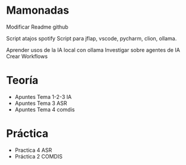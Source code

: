 # Mamonadas
Modificar Readme github

Script atajos spotify
Script para jflap, vscode, pycharm, clion, ollama.

Aprender usos de la IA local con ollama
Investigar sobre agentes de IA
Crear Workflows


# Teoría
- Apuntes Tema 1-2-3 IA
- Apuntes Tema 3 ASR
- Apuntes Tema 4 comdis


# Práctica
- Practica 4 ASR
- Práctica 2 COMDIS